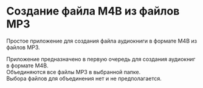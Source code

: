# Создание файла M4B из файлов MP3
Простое приложение для создания файла аудиокниги в формате M4B из файлов MP3.

Приложение предназначено в первую очередь для создания аудиокниг в формате M4B.  
Объединяются все файлы MP3 в выбранной папке.  
Выбора файлов для объединения нет и не предполагается.
